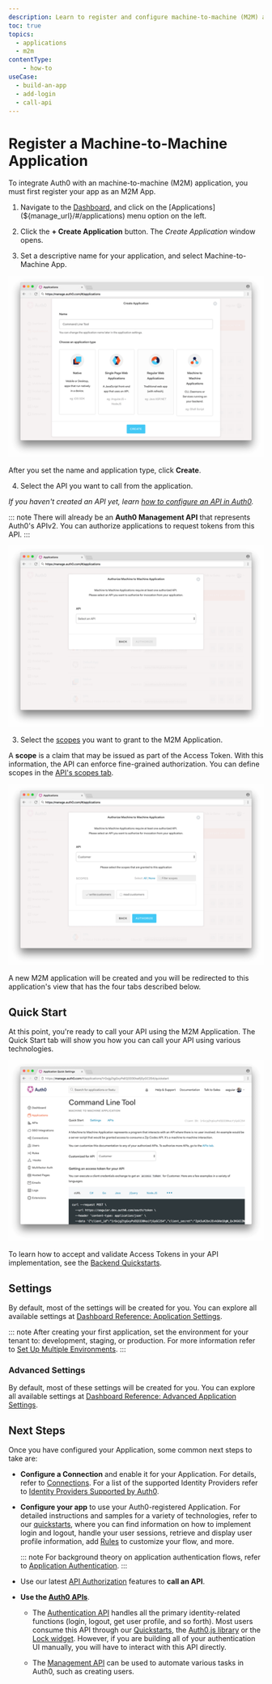 ```yaml
---
description: Learn to register and configure machine-to-machine (M2M) apps using the Auth0 Dashboard.
toc: true
topics:
  - applications
  - m2m
contentType: 
    - how-to
useCase:
  - build-an-app
  - add-login
  - call-api
---
```

# Register a Machine-to-Machine Application

To integrate Auth0 with an machine-to-machine (M2M) application, you must first register your app as an M2M App.

1. Navigate to the [Dashboard](${manage_url}), and click on the [Applications](${manage_url}/#/applications) menu option on the left. 

2. Click the **+ Create Application** button. The *Create Application* window opens. 

3. Set a descriptive name for your application, and select Machine-to-Machine App.

![Create an Application](/media/articles/applications/m2m-create.png)

After you set the name and application type, click **Create**.

4. Select the API you want to call from the application.

*If you haven't created an API yet, learn [how to configure an API in Auth0](/apis#how-to-configure-an-api-in-auth0).*

::: note
There will already be an **Auth0 Management API** that represents Auth0's APIv2. You can authorize applications to request tokens from this API.
:::

![Select an API](/media/articles/applications/m2m-select-api.png)

3. Select the [scopes](/scopes/current/api-scopes) you want to grant to the M2M Application.

A **scope** is a claim that may be issued as part of the Access Token. With this information, the API can enforce fine-grained authorization. You can define scopes in the [API's scopes tab](/scopes/current#define-scopes-using-the-dashboard).

![Select Scopes](/media/articles/applications/m2m-select-scopes.png)

A new M2M application will be created and you will be redirected to this application's view that has the four tabs described below.

## Quick Start

At this point, you're ready to call your API using the M2M Application. The Quick Start tab will show you how you can call your API using various technologies.

![M2M Quickstarts](/media/articles/applications/m2m-quickstart.png)

To learn how to accept and validate Access Tokens in your API implementation, see the [Backend Quickstarts](/quickstart/backend).

## Settings

By default, most of the settings will be created for you. You can explore all available settings at [Dashboard Reference: Application Settings](/dashboard/reference/settings-application). 

::: note
After creating your first application, set the environment for your tenant to: development, staging, or production. For more information refer to [Set Up Multiple Environments](/dev-lifecycle/setting-up-env#set-the-environment).
:::

### Advanced Settings

By default, most of these settings will be created for you. You can explore all available settings at [Dashboard Reference: Advanced Application Settings](/dashboard/reference/settings-application#advanced-settings). 

## Next Steps

Once you have configured your Application, some common next steps to take are:

- **Configure a Connection** and enable it for your Application. For details, refer to [Connections](/connections). For a list of the supported Identity Providers refer to [Identity Providers Supported by Auth0](/identityproviders).

- **Configure your app** to use your Auth0-registered Application. For detailed instructions and samples for a variety of technologies, refer to our [quickstarts](/quickstarts), where you can find information on how to implement login and logout, handle your user sessions, retrieve and display user profile information, add [Rules](/rules) to customize your flow, and more.

  ::: note
  For background theory on application authentication flows, refer to [Application Authentication](/application-auth).
  :::

- Use our latest [API Authorization](/api-auth) features to **call an API**.

- **Use the [Auth0 APIs](/api/info)**.

  - The [Authentication API](/api/authentication) handles all the primary identity-related functions (login, logout, get user profile, and so forth). Most users consume this API through our [Quickstarts](/quickstarts), the [Auth0.js library](/libraries/auth0js) or the [Lock widget](/libraries/lock). However, if you are building all of your authentication UI manually, you will have to interact with this API directly.

  - The [Management API](/api/management/v2) can be used to automate various tasks in Auth0, such as creating users.
